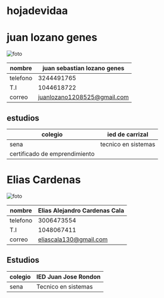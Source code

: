 # hojadevidaa
# juan lozano genes
![foto](https://user-images.githubusercontent.com/126480893/221584433-596afa0b-4682-479a-ada3-6448fb843126.jpg)

|nombre | juan sebastian lozano genes |
|---|---|
|telefono | 3244491765 |
|T.I | 1044618722 |
|correo | juanlozano1208525@gmail.com | 

## estudios
|colegio | ied de carrizal |
|---|---|
|sena | tecnico en sistemas |
|certificado de emprendimiento |



# Elias Cardenas

![foto](https://user-images.githubusercontent.com/126480893/221585146-46be7608-1c6a-4a8d-bcfa-103d13cd866b.jpg)

|nombre | Elias Alejandro Cardenas Cala |
|---|---|
|telefono | 3006473554 |
|T.I | 1048067411 |
|correo | eliascala130@gmail.com |

## Estudios 
|colegio | IED Juan Jose Rondon |
|---|---|
|sena | Tecnico en sistemas |
